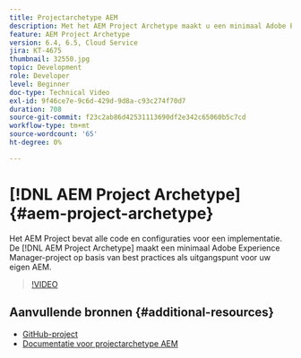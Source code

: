 ```yaml
---
title: Projectarchetype AEM
description: Met het AEM Project Archetype maakt u een minimaal Adobe Experience Manager-project op basis van best practices als uitgangspunt voor uw eigen AEM.
feature: AEM Project Archetype
version: 6.4, 6.5, Cloud Service
jira: KT-4675
thumbnail: 32550.jpg
topic: Development
role: Developer
level: Beginner
doc-type: Technical Video
exl-id: 9f46ce7e-9c6d-429d-9d8a-c93c274f70d7
duration: 708
source-git-commit: f23c2ab86d42531113690df2e342c65060b5c7cd
workflow-type: tm+mt
source-wordcount: '65'
ht-degree: 0%

---
```


# [!DNL AEM Project Archetype] {#aem-project-archetype}

Het AEM Project bevat alle code en configuraties voor een implementatie. De [!DNL AEM Project Archetype] maakt een minimaal Adobe Experience Manager-project op basis van best practices als uitgangspunt voor uw eigen AEM.

>[!VIDEO](https://video.tv.adobe.com/v/32550?quality=12&learn=on)

## Aanvullende bronnen {#additional-resources}

* [GitHub-project](https://github.com/adobe/aem-project-archetype)
* [Documentatie voor projectarchetype AEM](https://experienceleague.adobe.com/docs/experience-manager-core-components/using/developing/archetype/overview.html)
